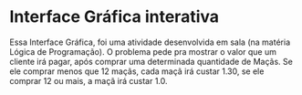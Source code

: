 # Interface Gráfica interativa
  Essa Interface Gráfica, foi uma atividade desenvolvida em sala (na matéria Lógica de Programação). O problema pede pra mostrar o valor que um cliente irá pagar, após comprar uma determinada quantidade de Maçãs. Se ele comprar menos que 12 maçãs, cada maçã irá custar 1.30, se ele comprar 12 ou mais, a maçã irá custar 1.0.
